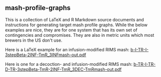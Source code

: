 ## mash-profile-graphs
This is a collection of LaTeX and R Markdown source documents and instructions for generating target mash profile graphs.  While the below examples are nice, they are for one system that has its own set of contingencies and compromises.  They are also in metric units which most brewers in the US don't use.

Here is a LaTeX example for an infusion-modified RIMS mash: [b-I-TR-I-3stepBeta-2INF-TmR_3INFmash-out.pdf](https://github.com/Melonbob/mash-profile-graphs/files/8156059/b-I-TR-I-3stepBeta-2INF-TmR_3INFmash-out.pdf)

Here is one for a decoction- and infusion-modified RIMS mash: [b-TR-I-TR-D-TR-3stepBeta-TmR-2INF-TmR_3DEC-TmRmash-out.pdf](https://github.com/Melonbob/mash-profile-graphs/files/8156103/b-TR-I-TR-D-TR-3stepBeta-TmR-2INF-TmR_3DEC-TmRmash-out.pdf)


